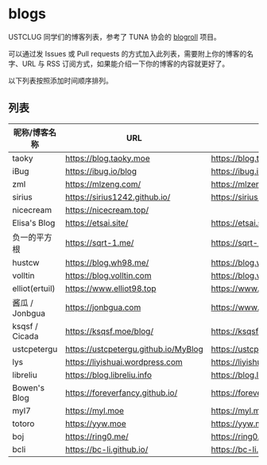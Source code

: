 # blogs

USTCLUG 同学们的博客列表，参考了 TUNA 协会的 [blogroll](https://github.com/tuna/blogroll) 项目。

可以通过发 Issues 或 Pull requests 的方式加入此列表，需要附上你的博客的名字、URL 与 RSS 订阅方式，如果能介绍一下你的博客的内容就更好了。

以下列表按照添加时间顺序排列。

## 列表

| 昵称/博客名称  | URL                                  | RSS                                           |
| -------------- | ------------------------------------ | --------------------------------------------- |
| taoky          | https://blog.taoky.moe               | https://blog.taoky.moe/feed.xml               |
| iBug           | https://ibug.io/blog                 | https://ibug.io/feed.xml                      |
| zml            | https://mlzeng.com/                  | https://mlzeng.com/index.xml                  |
| sirius         | https://sirius1242.github.io/        | https://sirius1242.github.io/feed.xml         |
| nicecream      | https://nicecream.top/               |                                               |
| Elisa's Blog   | https://etsai.site/                  | https://etsai.site/rss2.xml                   |
| 负一的平方根   | https://sqrt-1.me/                   | https://sqrt-1.me/?feed=rss2                  |
| hustcw         | https://blog.wh98.me/                | https://blog.wh98.me/atom.xml                 |
| volltin        | https://blog.volltin.com             | https://blog.volltin.com/feed/                |
| elliot(ertuil) | https://www.elliot98.top             | https://www.elliot98.top/index.xml            |
| 酱瓜 / Jonbgua | https://jonbgua.com                  | https://www.jonbgua.com/atom.xml              |
| ksqsf / Cicada | https://ksqsf.moe/blog/              | https://ksqsf.moe/atom.xml                    |
| ustcpetergu    | https://ustcpetergu.github.io/MyBlog | https://ustcpetergu.github.io/MyBlog/feed.xml |
| lys            | https://liyishuai.wordpress.com      | https://liyishuai.wordpress.com/feed/         |
| libreliu       | https://blog.libreliu.info           | https://blog.libreliu.info/atom.xml           |
| Bowen's Blog   | https://foreverfancy.github.io/      | https://foreverfancy.github.io/atom.xml       |
| myl7           | https://myl.moe                      | https://myl.moe/rss                           |
| totoro         | https://yyw.moe                      | https://yyw.moe/atom.xml                      |
| boj            | https://ring0.me/                    | https://ring0.me/atom.xml                     |
| bcli           | https://bc-li.github.io/             | https://bc-li.github.io/feed.xml              |
